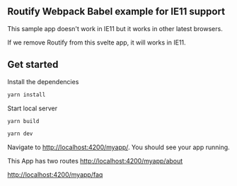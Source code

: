 ## Routify Webpack Babel example for IE11 support
This sample app doesn't work in IE11 but it works in other latest browsers.

If we remove Routify from this svelte app, it will works in IE11.

## Get started

Install the dependencies

```bash
yarn install
```

Start local server

```bash
yarn build

yarn dev
```

Navigate to [http://localhost:4200/myapp/](http://localhost:4200/myapp/). You should see your app running.

This App has two routes
 [http://localhost:4200/myapp/about](http://localhost:4200/myapp/about)

[http://localhost:4200/myapp/faq](http://localhost:4200/myapp/faq)

